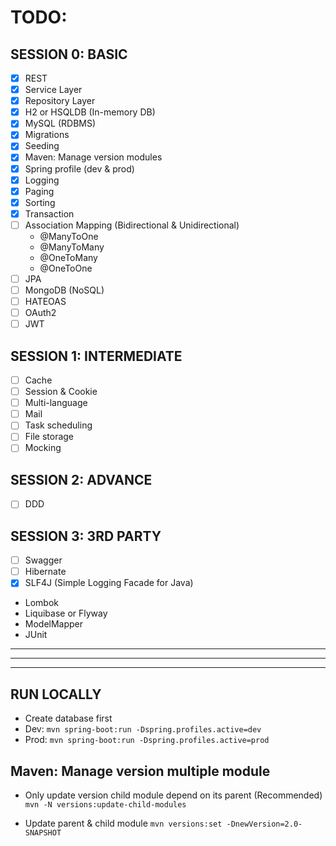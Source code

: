 # TODO:

## SESSION 0: BASIC
- [x] REST
- [x] Service Layer
- [x] Repository Layer
- [x] H2 or HSQLDB (In-memory DB)
- [x] MySQL (RDBMS)
- [x] Migrations
- [x] Seeding
- [x] Maven: Manage version modules
- [x] Spring profile (dev & prod)
- [x] Logging
- [x] Paging
- [x] Sorting
- [x] Transaction
- [ ] Association Mapping (Bidirectional & Unidirectional)
  + @ManyToOne 
  + @ManyToMany 
  + @OneToMany 
  + @OneToOne
- [ ] JPA
- [ ] MongoDB (NoSQL)
- [ ] HATEOAS
- [ ] OAuth2
- [ ] JWT

## SESSION 1: INTERMEDIATE
- [ ] Cache
- [ ] Session & Cookie
- [ ] Multi-language
- [ ] Mail
- [ ] Task scheduling
- [ ] File storage
- [ ] Mocking

## SESSION 2: ADVANCE
- [ ] DDD

## SESSION 3: 3RD PARTY
- [ ] Swagger
- [ ] Hibernate
- [x] SLF4J (Simple Logging Facade for Java)
- Lombok
- Liquibase or Flyway
- ModelMapper
- JUnit

---
***
___

## RUN LOCALLY
- Create database first
- Dev: ```mvn spring-boot:run -Dspring.profiles.active=dev```
- Prod: ```mvn spring-boot:run -Dspring.profiles.active=prod```

## Maven: Manage version multiple module
- Only update version child module depend on its parent (Recommended)
```mvn -N versions:update-child-modules```

- Update parent & child module
```mvn versions:set -DnewVersion=2.0-SNAPSHOT```
